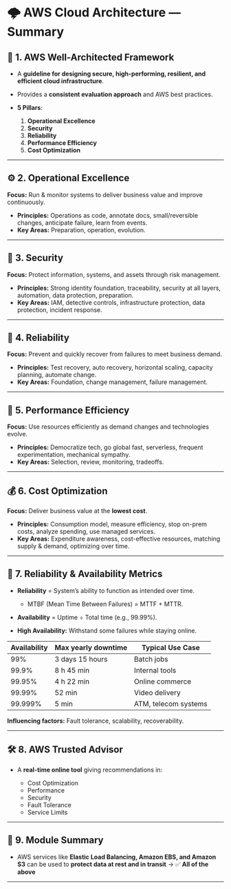 # 🌩️ **AWS Cloud Architecture — Summary**

## 🧭 **1. AWS Well-Architected Framework**

* A **guideline for designing secure, high-performing, resilient, and efficient cloud infrastructure**.
* Provides a **consistent evaluation approach** and AWS best practices.
* **5 Pillars**:

  1. **Operational Excellence**
  2. **Security**
  3. **Reliability**
  4. **Performance Efficiency**
  5. **Cost Optimization**

---

## ⚙️ **2. Operational Excellence**

**Focus:** Run & monitor systems to deliver business value and improve continuously.

* **Principles:** Operations as code, annotate docs, small/reversible changes, anticipate failure, learn from events.
* **Key Areas:** Preparation, operation, evolution.

---

## 🔐 **3. Security**

**Focus:** Protect information, systems, and assets through risk management.

* **Principles:** Strong identity foundation, traceability, security at all layers, automation, data protection, preparation.
* **Key Areas:** IAM, detective controls, infrastructure protection, data protection, incident response.

---

## 🧱 **4. Reliability**

**Focus:** Prevent and quickly recover from failures to meet business demand.

* **Principles:** Test recovery, auto recovery, horizontal scaling, capacity planning, automate change.
* **Key Areas:** Foundation, change management, failure management.

---

## 🚀 **5. Performance Efficiency**

**Focus:** Use resources efficiently as demand changes and technologies evolve.

* **Principles:** Democratize tech, go global fast, serverless, frequent experimentation, mechanical sympathy.
* **Key Areas:** Selection, review, monitoring, tradeoffs.

---

## 💰 **6. Cost Optimization**

**Focus:** Deliver business value at the **lowest cost**.

* **Principles:** Consumption model, measure efficiency, stop on-prem costs, analyze spending, use managed services.
* **Key Areas:** Expenditure awareness, cost-effective resources, matching supply & demand, optimizing over time.

---

## 🔄 **7. Reliability & Availability Metrics**

* **Reliability** = System’s ability to function as intended over time.

  * MTBF (Mean Time Between Failures) = MTTF + MTTR.
* **Availability** = Uptime ÷ Total time (e.g., 99.99%).
* **High Availability:** Withstand some failures while staying online.

| Availability | Max yearly downtime | Typical Use Case     |
| ------------ | ------------------- | -------------------- |
| 99%          | 3 days 15 hours     | Batch jobs           |
| 99.9%        | 8 h 45 min          | Internal tools       |
| 99.95%       | 4 h 22 min          | Online commerce      |
| 99.99%       | 52 min              | Video delivery       |
| 99.999%      | 5 min               | ATM, telecom systems |

**Influencing factors:** Fault tolerance, scalability, recoverability.

---

## 🛠️ **8. AWS Trusted Advisor**

* A **real-time online tool** giving recommendations in:

  * Cost Optimization
  * Performance
  * Security
  * Fault Tolerance
  * Service Limits

---

## 📝 **9. Module Summary**

* AWS services like **Elastic Load Balancing, Amazon EBS, and Amazon S3** can be used to **protect data at rest and in transit** → ✅ **All of the above**

---
